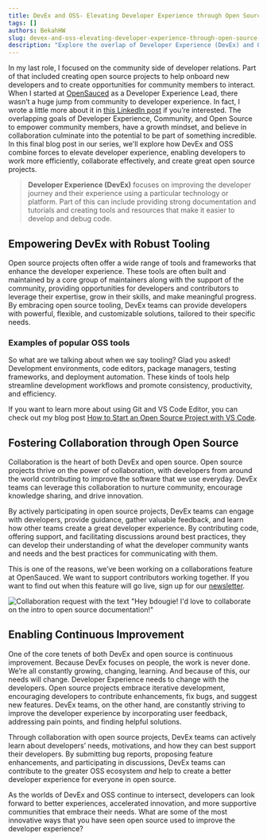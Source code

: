 ```yaml
---
title: DevEx and OSS- Elevating Developer Experience through Open Source Collaboration
tags: []
authors: BekahHW
slug: devex-and-oss-elevating-developer-experience-through-open-source-collaboration
description: "Explore the overlap of Developer Experience (DevEx) and Open Source Software (OSS) as we look at how collaboration enhances the overall developer experience. Discover how OSS empowers DevEx by providing tooling, fostering collaboration, and enabling continuous improvement."
---
```


In my last role, I focused on the community side of developer relations. Part of that included creating open source projects to help onboard new developers and to create opportunities for community members to interact. When I started at [OpenSauced](https://opensauced.pizza/) as a Developer Experience Lead, there wasn’t a huge jump from community to developer experience. In fact, I wrote a little more about it in [this LinkedIn post](https://www.linkedin.com/posts/bekah-hawrot-weigel_developerexperience-communityexperience-tech-activity-7064691900682801153-w_g2?utm_source=share&utm_medium=member_desktop) if you’re interested. The overlapping goals of Developer Experience, Community, and Open Source to empower community members, have a growth mindset, and believe in collaboration culminate into the potential to be part of something incredible. In this final blog post in our series, we'll explore how DevEx and OSS combine forces to elevate developer experience, enabling developers to work more efficiently, collaborate effectively, and create great open source projects.

<!-- truncate -->
> **Developer Experience (DevEx)** focuses on improving the developer journey and their experience using a particular technology or platform. Part of this  can include providing strong documentation and tutorials and creating tools and resources that make it easier to develop and debug code. 

## Empowering DevEx with Robust Tooling
Open source projects often offer a wide range of tools and frameworks that enhance the developer experience. These tools are often built and maintained by a core group of maintainers along with the support of the  community, providing opportunities for developers and contributors to leverage their expertise, grow in their skills, and make meaningful progress. By embracing open source tooling, DevEx teams can provide developers with powerful, flexible, and customizable solutions, tailored to their specific needs.

### Examples of popular OSS tools
 So what are we talking about when we say tooling? Glad you asked! Development environments, code editors, package managers, testing frameworks, and deployment automation. These kinds of tools help streamline development workflows and promote consistency, productivity, and efficiency. 

If you want to learn more about using Git and VS Code Editor, you can check out my blog post [How to Start an Open Source Project with VS Code](https://dev.to/opensauced/how-to-start-an-open-source-project-with-vs-code-4106).

## Fostering Collaboration through Open Source
Collaboration is the heart of both DevEx and open source. Open source projects thrive on the power of collaboration, with developers from around the world contributing to improve the software that we use everyday. DevEx teams can leverage this collaboration to nurture community, encourage knowledge sharing, and drive innovation.

By actively participating in open source projects, DevEx teams can engage with developers, provide guidance, gather valuable feedback, and learn how other teams create a great developer experience. By contributing code, offering support, and facilitating discussions around best practices, they can develop their understanding of what the developer community wants and needs and the best practices for communicating with them. 

This is one of the reasons, we’ve been working on a collaborations feature at OpenSauced. We want to support contributors working together. If you want to find out when this feature will go live, sign up for our [newsletter](https://news.opensauced.pizza/#/portal/signup).

![Collaboration request with the text "Hey bdougie! I'd love to collaborate on the intro to open source documentation!"](https://dev-to-uploads.s3.amazonaws.com/uploads/articles/5aj09tdbvz1jlih0n46k.png)

## Enabling Continuous Improvement
One of the core tenets of both DevEx and open source is continuous improvement. Because DevEx focuses on people, the work is never done. We’re all constantly growing, changing, learning. And because of this, our needs will change. Developer Experience needs to change with the developers. Open source projects embrace iterative development, encouraging developers to contribute enhancements, fix bugs, and suggest new features. DevEx teams, on the other hand, are constantly striving to improve the developer experience by incorporating user feedback, addressing pain points, and finding helpful solutions.

Through collaboration with open source projects, DevEx teams can actively learn about developers’ needs, motivations, and how they can best support their developers. By submitting bug reports, proposing feature enhancements, and participating in discussions, DevEx teams can contribute to the greater OSS ecosystem *and* help to create a better developer experience for everyone in open source. 

As the worlds of DevEx and OSS continue to intersect, developers can look forward to better experiences, accelerated innovation, and more supportive communities that embrace their needs. What are some of the most innovative ways that you have seen open source used to improve the developer experience?